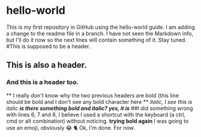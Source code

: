 # hello-world
This is my first repository in GitHub using the hello-world guide.
I am adding a change to the readme file in a branch.
I have not seen the Markdown info, but I'll do it now so the next lines will contain something of it. Stay tuned.
#This is supposed to be a header.
## This is also a header.
### And this is a header too. 
** I really don't know why the two previous headers are bold (this line should be bold and I don't see any bold character here **
*italic, I see this is italic*
***is there something bold and italic? yes, it is***
##I did something wrong with lines 6, 7 and 8, I believe I used a shortcut with the keyboard (a ctrl, cmd or alt combination) without noticing.
**trying bold again**
I was going to use an emoji, obviously 😂
🐈
Ok, I'm done. For now.
